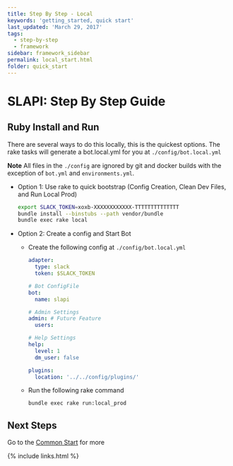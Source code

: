 ```yaml
---
title: Step By Step - Local
keywords: 'getting_started, quick start'
last_updated: 'March 29, 2017'
tags:
  - step-by-step
  - framework
sidebar: framework_sidebar
permalink: local_start.html
folder: quick_start
---
```


# SLAPI: Step By Step Guide

## Ruby Install and Run

There are several ways to do this locally, this is the quickest options. The rake tasks will generate a bot.local.yml for you at `./config/bot.local.yml`

**Note** All files in the `./config` are ignored by git and docker builds with the exception of `bot.yml` and `environments.yml`.

-   Option 1: Use rake to quick bootstrap (Config Creation, Clean Dev Files, and Run Local Prod)

    ```bash
    export SLACK_TOKEN=xoxb-XXXXXXXXXXXX-TTTTTTTTTTTTTT
    bundle install --binstubs --path vendor/bundle
    bundle exec rake local
    ```
-   Option 2: Create a config and Start Bot
    -   Create the following config at `./config/bot.local.yml`

        ```yaml
        adapter:
          type: slack
          token: $SLACK_TOKEN

        # Bot ConfigFile
        bot:
          name: slapi

        # Admin Settings
        admin: # Future Feature
          users:

        # Help Settings
        help:
          level: 1
          dm_user: false

        plugins:
          location: '../../config/plugins/'
        ```

    -   Run the following rake command

        ```bash
        bundle exec rake run:local_prod
        ```

## Next Steps

Go to the [Common Start](https://imperiallabs.github.io/common_start.html) for more

{% include links.html %}
